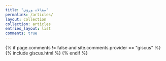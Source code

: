 ```yaml
---
title: "مقالات ورؤى"
permalink: /articles/
layout: collection
collection: articles
entries_layout: list
comments: true
---
```

{% if page.comments != false and site.comments.provider == "giscus" %}
  {% include giscus.html %}
{% endif %}

